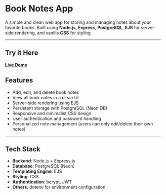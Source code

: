 # Book Notes App

A simple and clean web app for storing and managing notes about your favorite books. Built using **Node.js**, **Express**, **PostgreSQL**, **EJS** for server-side rendering, and vanilla **CSS** for styling.
___________________

## Try it Here

[**Live Demo**](https://book-notes-3.onrender.com)

## Features

- Add, edit, and delete book notes
- View all book notes in a clean UI
- Server-side rendering using EJS
- Persistent storage with PostgreSQL (Neon DB)
- Responsive and minimalist CSS design
- User authentication and password handling
- Personalized note management (users can only edit/delete their own notes)

---

## Tech Stack

- **Backend**: Node.js + Express.js  
- **Database**: PostgreSQL (Neon)
- **Templating Engine**: EJS  
- **Styling**: CSS  
- **Authentication**: bcrypt, JWT
- **Others**: dotenv for environment configuration


